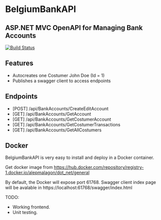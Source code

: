 # BelgiumBankAPI
## ASP.NET MVC OpenAPI for Managing Bank Accounts

[![Build Status](https://travis-ci.org/joemccann/dillinger.svg?branch=master)](https://travis-ci.org/joemccann/dillinger)

## Features

- Autocreates one Costumer John Doe (Id = 1)
- Publishes a swagger client to access endpoints
 
## Endpoints

- [POST] ​/api​/BankAccounts​/CreateEditAccount
- [GET] ​/api​/BankAccounts​/GetAccount
- [GET] ​/api​/BankAccounts​/GetCostumerAccount
- [GET] ​/api​/BankAccounts​/GetCostumerTransactions
- [GET] ​/api​/BankAccounts​/GetAllCostumers

## Docker

BelgiumBankAPI is very easy to install and deploy in a Docker container.

Get docker image from https://hub.docker.com/repository/registry-1.docker.io/alepmalagon/dot_net/general

By default, the Docker will expose port 61768. Swagger client index page will be avalable in https://localhost:61768/swagger/index.html

TODO: 
 - Working frontend.
 - Unit testing.
